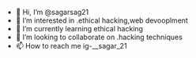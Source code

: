 - 👋 Hi, I’m @sagarsag21
- 👀 I’m interested in .ethical hacking,web devooplment
- 🌱 I’m currently learning ethical hacking
- 💞️ I’m looking to collaborate on .hacking techniques
- 📫 How to reach me ig-__sagar_21

<!---
sagarsag21/sagarsag21 is a ✨ special ✨ repository because its `README.md` (this file) appears on your GitHub profile.
You can click the Preview link to take a look at your changes.
--->
